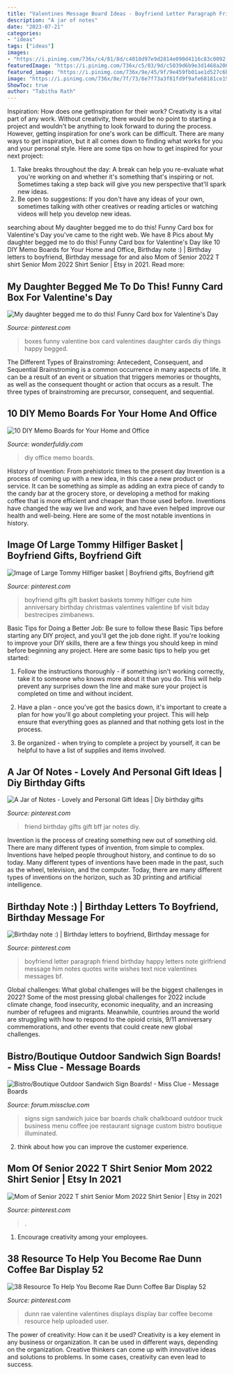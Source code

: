 ```yaml
---
title: "Valentines Message Board Ideas - Boyfriend Letter Paragraph Friend Birthday Happy Letters Note Girlfriend Message Him Notes Quotes Write Wishes Text Nice Valentines Messages Bf"
description: "A jar of notes"
date: "2023-07-21"
categories:
- "ideas"
tags: ["ideas"]
images:
- "https://i.pinimg.com/736x/c4/81/8d/c4818d97e9d2814e090d4116c83c0092--boyfriend-birthdays.jpg"
featuredImage: "https://i.pinimg.com/736x/c5/03/9d/c5039d6b9e3d1468a206858897354572.jpg"
featured_image: "https://i.pinimg.com/736x/9e/45/9f/9e459fb01ae1d527c6b22760dc93b7f7--funny-cards-card-boxes.jpg"
image: "https://i.pinimg.com/736x/8e/7f/73/8e7f73a3f81fd9f9afe68181ce193190.jpg"
ShowToc: true
author: "Tabitha Rath"
---
```



Inspiration: How does one getInspiration for their work?
Creativity is a vital part of any work. Without creativity, there would be no point to starting a project and wouldn't be anything to look forward to during the process. However, getting inspiration for one's work can be difficult. There are many ways to get inspiration, but it all comes down to finding what works for you and your personal style. Here are some tips on how to get inspired for your next project: 
1) Take breaks throughout the day: A break can help you re-evaluate what you're working on and whether it's something that's inspiring or not. Sometimes taking a step back will give you new perspective that'll spark new ideas. 
2) Be open to suggestions: If you don't have any ideas of your own, sometimes talking with other creatives or reading articles or watching videos will help you develop new ideas.

	

		
searching about My daughter begged me to do this! Funny Card box for Valentine&#039;s Day you've came to the right web. We have 8 Pics about My daughter begged me to do this! Funny Card box for Valentine&#039;s Day like 10 DIY Memo Boards for Your Home and Office, Birthday note :) | Birthday letters to boyfriend, Birthday message for and also Mom of Senior 2022 T shirt Senior Mom 2022 Shirt Senior | Etsy in 2021. Read more:
		
    
## My Daughter Begged Me To Do This! Funny Card Box For Valentine&#039;s Day

<img loading=lazy src="https://i.pinimg.com/736x/9e/45/9f/9e459fb01ae1d527c6b22760dc93b7f7--funny-cards-card-boxes.jpg" onerror="this.onerror=null;this.src='https://tse4.mm.bing.net/th?id=OIP.TrwigVe-PAR51Z12yOW2ewHaJ3&amp;pid=15.1';" alt="My daughter begged me to do this! Funny Card box for Valentine&#039;s Day">

_Source: pinterest.com_

>boxes funny valentine box card valentines daughter cards diy things happy begged. 

	

The Different Types of Brainstroming: Antecedent, Consequent, and Sequential
Brainstroming is a common occurrence in many aspects of life. It can be a result of an event or situation that triggers memories or thoughts, as well as the consequent thought or action that occurs as a result. The three types of brainstroming are precursor, consequent, and sequential.

    
## 10 DIY Memo Boards For Your Home And Office

<img loading=lazy src="https://cdn.wonderfuldiy.com/wp-content/uploads/2017/01/Office-memo-board.jpg" onerror="this.onerror=null;this.src='https://tse1.mm.bing.net/th?id=OIP.4JKmhIBbEg-CovwsSS7YdQHaE6&amp;pid=15.1';" alt="10 DIY Memo Boards for Your Home and Office">

_Source: wonderfuldiy.com_

>diy office memo boards. 

	

History of Invention: From prehistoric times to the present day
Invention is a process of coming up with a new idea, in this case a new product or service. It can be something as simple as adding an extra piece of candy to the candy bar at the grocery store, or developing a method for making coffee that is more efficient and cheaper than those used before. Inventions have changed the way we live and work, and have even helped improve our health and well-being. Here are some of the most notable inventions in history.

    
## Image Of Large Tommy Hilfiger Basket | Boyfriend Gifts, Boyfriend Gift

<img loading=lazy src="https://i.pinimg.com/736x/4b/8f/ab/4b8fab6d0bcb725af758918859b84cb7.jpg" onerror="this.onerror=null;this.src='https://tse1.mm.bing.net/th?id=OIP.mBHOsQEwowp_s9n4fSkzbwHaJ3&amp;pid=15.1';" alt="Image of Large Tommy Hilfiger basket | Boyfriend gifts, Boyfriend gift">

_Source: pinterest.com_

>boyfriend gifts gift basket baskets tommy hilfiger cute him anniversary birthday christmas valentines valentine bf visit bday bestrecipes zimbanews. 

	

Basic Tips for Doing a Better Job: Be sure to follow these Basic Tips before starting any DIY project, and you'll get the job done right.
If you're looking to improve your DIY skills, there are a few things you should keep in mind before beginning any project. Here are some basic tips to help you get started: 
1) Follow the instructions thoroughly - if something isn't working correctly, take it to someone who knows more about it than you do. This will help prevent any surprises down the line and make sure your project is completed on time and without incident. 

2) Have a plan - once you've got the basics down, it's important to create a plan for how you'll go about completing your project. This will help ensure that everything goes as planned and that nothing gets lost in the process. 

3) Be organized - when trying to complete a project by yourself, it can be helpful to have a list of supplies and items involved.

    
## A Jar Of Notes - Lovely And Personal Gift Ideas | Diy Birthday Gifts

<img loading=lazy src="https://i.pinimg.com/736x/56/d5/7e/56d57e9d744da461c6e27445ec7a15d0.jpg" onerror="this.onerror=null;this.src='https://tse3.mm.bing.net/th?id=OIP.8vpm6Mzvy_cc7dd04sreFQAAAA&amp;pid=15.1';" alt="A Jar of Notes - Lovely and Personal Gift Ideas | Diy birthday gifts">

_Source: pinterest.com_

>friend birthday gifts gift bff jar notes diy. 

	

Invention is the process of creating something new out of something old. There are many different types of invention, from simple to complex. Inventions have helped people throughout history, and continue to do so today. Many different types of inventions have been made in the past, such as the wheel, television, and the computer. Today, there are many different types of inventions on the horizon, such as 3D printing and artificial intelligence.

    
## Birthday Note :) | Birthday Letters To Boyfriend, Birthday Message For

<img loading=lazy src="https://i.pinimg.com/736x/c4/81/8d/c4818d97e9d2814e090d4116c83c0092--boyfriend-birthdays.jpg" onerror="this.onerror=null;this.src='https://tse3.mm.bing.net/th?id=OIP.tcROs4NQyyRjl0rVN5onxAHaJ3&amp;pid=15.1';" alt="Birthday note :) | Birthday letters to boyfriend, Birthday message for">

_Source: pinterest.com_

>boyfriend letter paragraph friend birthday happy letters note girlfriend message him notes quotes write wishes text nice valentines messages bf. 

	

Global challenges: What global challenges will be the biggest challenges in 2022?
Some of the most pressing global challenges for 2022 include climate change, food insecurity, economic inequality, and an increasing number of refugees and migrants. Meanwhile, countries around the world are struggling with how to respond to the opioid crisis, 9/11 anniversary commemorations, and other events that could create new global challenges.

    
## Bistro/Boutique Outdoor Sandwich Sign Boards! - Miss Clue - Message Boards

<img loading=lazy src="http://forum.missclue.com/uploads/imageupload/085/104R0KCFERJQ.jpg" onerror="this.onerror=null;this.src='https://tse4.mm.bing.net/th?id=OIP.zGL6-ToWdZPq8UQWOnIOeAHaJ4&amp;pid=15.1';" alt="Bistro/Boutique Outdoor Sandwich Sign Boards! - Miss Clue - Message Boards">

_Source: forum.missclue.com_

>signs sign sandwich juice bar boards chalk chalkboard outdoor truck business menu coffee joe restaurant signage custom bistro boutique illuminated. 

	

2. think about how you can improve the customer experience.

    
## Mom Of Senior 2022 T Shirt Senior Mom 2022 Shirt Senior | Etsy In 2021

<img loading=lazy src="https://i.pinimg.com/736x/8e/7f/73/8e7f73a3f81fd9f9afe68181ce193190.jpg" onerror="this.onerror=null;this.src='https://tse2.mm.bing.net/th?id=OIP.4nY0_69xsugJugF52EKRRAHaJ3&amp;pid=15.1';" alt="Mom of Senior 2022 T shirt Senior Mom 2022 Shirt Senior | Etsy in 2021">

_Source: pinterest.com_

>. 

	

1. Encourage creativity among your employees.

    
## 38 Resource To Help You Become Rae Dunn Coffee Bar Display 52

<img loading=lazy src="https://i.pinimg.com/736x/c5/03/9d/c5039d6b9e3d1468a206858897354572.jpg" onerror="this.onerror=null;this.src='https://tse4.mm.bing.net/th?id=OIP.YzmvtuKjA9ojQZLgPpCDfAHaPw&amp;pid=15.1';" alt="38 Resource To Help You Become Rae Dunn Coffee Bar Display 52">

_Source: pinterest.com_

>dunn rae valentine valentines displays display bar coffee become resource help uploaded user. 

	

The power of creativity: How can it be used?
Creativity is a key element in any business or organization. It can be used in different ways, depending on the organization. Creative thinkers can come up with innovative ideas and solutions to problems. In some cases, creativity can even lead to success.

